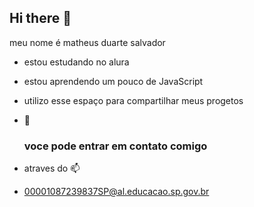 ## Hi there 👋

meu nome é matheus duarte salvador

- estou estudando no alura
- estou aprendendo um pouco de JavaScript
- utilizo esse espaço para compartilhar meus progetos 
- 🔭

  ### voce pode entrar em  contato comigo
-  atraves do  📫 
- 00001087239837SP@al.educacao.sp.gov.br
